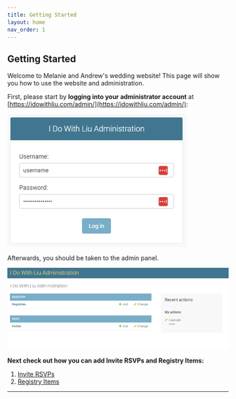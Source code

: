 ```yaml
---
title: Getting Started
layout: home
nav_order: 1
---
```


## Getting Started
Welcome to Melanie and Andrew's wedding website! This page will show you how to use the website and administration.

First, please start by **logging into your administrator account** at [https://idowithliu.com/admin/](https://idowithliu.com/admin/):

![Logging In](/static/logging_in.png)

Afterwards, you should be taken to the admin panel.

![Admin Panel](/static/admin_panel.png)

**Next check out how you can add Invite RSVPs and Registry Items:**

1. [Invite RSVPs]
2. [Registry Items]

----

[Invite RSVPs]: /manage/invites.html
[Registry Items]: /manage/registry.html